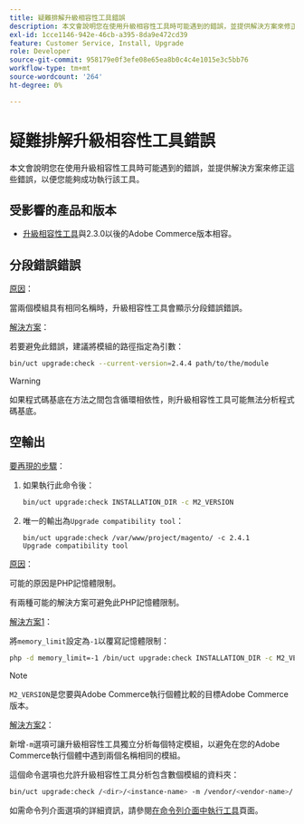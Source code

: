 ```yaml
---
title: 疑難排解升級相容性工具錯誤
description: 本文會說明您在使用升級相容性工具時可能遇到的錯誤，並提供解決方案來修正這些錯誤，以便您能夠成功執行該工具。
exl-id: 1cce1146-942e-46cb-a395-8da9e472cd39
feature: Customer Service, Install, Upgrade
role: Developer
source-git-commit: 958179e0f3efe08e65ea8b0c4c4e1015e3c5bb76
workflow-type: tm+mt
source-wordcount: '264'
ht-degree: 0%

---
```


# 疑難排解升級相容性工具錯誤

本文會說明您在使用升級相容性工具時可能遇到的錯誤，並提供解決方案來修正這些錯誤，以便您能夠成功執行該工具。

## 受影響的產品和版本

* [升級相容性工具](https://experienceleague.adobe.com/docs/commerce-operations/upgrade-guide/upgrade-compatibility-tool/overview.html)與2.3.0以後的Adobe Commerce版本相容。

## 分段錯誤錯誤

<u>原因</u>：

當兩個模組具有相同名稱時，升級相容性工具會顯示分段錯誤錯誤。

<u>解決方案</u>：

若要避免此錯誤，建議將模組的路徑指定為引數：

```bash
bin/uct upgrade:check --current-version=2.4.4 path/to/the/module
```

>[!WARNING]
>
> 如果程式碼基底在方法之間包含循環相依性，則升級相容性工具可能無法分析程式碼基底。

## 空輸出

<u>要再現的步驟</u>：

1. 如果執行此命令後：

   ```bash
   bin/uct upgrade:check INSTALLATION_DIR -c M2_VERSION
   ```

1. 唯一的輸出為`Upgrade compatibility tool`：

   ```terminal
   bin/uct upgrade:check /var/www/project/magento/ -c 2.4.1
   Upgrade compatibility tool
   ```

<u>原因</u>：

可能的原因是PHP記憶體限制。

有兩種可能的解決方案可避免此PHP記憶體限制。

<u>解決方案1</u>：

將`memory_limit`設定為`-1`以覆寫記憶體限制：

```bash
php -d memory_limit=-1 /bin/uct upgrade:check INSTALLATION_DIR -c M2_VERSION
```

>[!NOTE]
>
> `M2_VERSION`是您要與Adobe Commerce執行個體比較的目標Adobe Commerce版本。

<u>解決方案2</u>：

新增`-m`選項可讓升級相容性工具獨立分析每個特定模組，以避免在您的Adobe Commerce執行個體中遇到兩個名稱相同的模組。

這個命令選項也允許升級相容性工具分析包含數個模組的資料夾：

```bash
bin/uct upgrade:check /<dir>/<instance-name> -m /vendor/<vendor-name>/
```

如需命令列介面選項的詳細資訊，請參閱[在命令列介面中執行工具](https://experienceleague.adobe.com/docs/commerce-operations/upgrade-guide/upgrade-compatibility-tool/use-upgrade-compatibility-tool/run.html)頁面。
